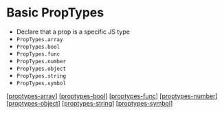 # Basic PropTypes

- Declare that a prop is a specific JS type
- `PropTypes.array`
- `PropTypes.bool`
- `PropTypes.func`
- `PropTypes.number`
- `PropTypes.object`
- `PropTypes.string`
- `PropTypes.symbol`

[[proptypes-array]]
[[proptypes-bool]]
[[proptypes-func]]
[[proptypes-number]]
[[proptypes-object]]
[[proptypes-string]]
[[proptypes-symbol]]

[//begin]: # "Autogenerated link references for markdown compatibility"
[proptypes-array]: proptypes-array "array"
[proptypes-bool]: proptypes-bool "bool"
[proptypes-func]: proptypes-func "func"
[proptypes-number]: proptypes-number "number"
[proptypes-object]: proptypes-object "object"
[proptypes-string]: proptypes-string "string"
[proptypes-symbol]: proptypes-symbol "symbol"
[//end]: # "Autogenerated link references"
